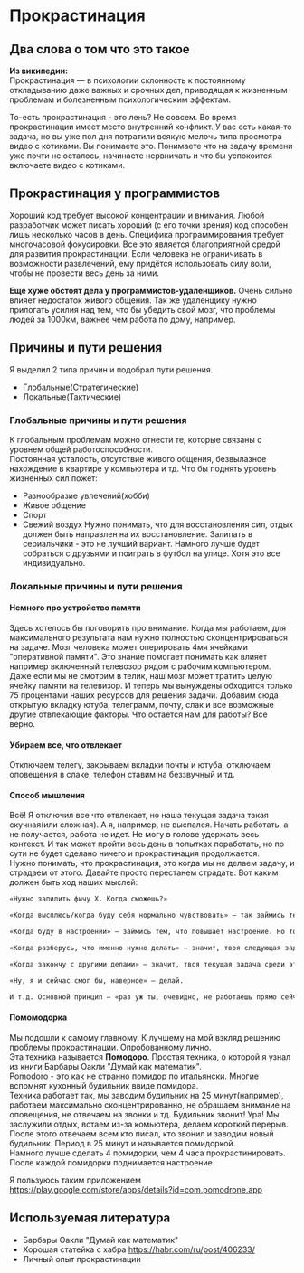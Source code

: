 # Прокрастинация

## Два слова о том что это такое
**Из википедии:**  
Прокрастина́ция — в психологии склонность к постоянному откладыванию даже важных и срочных дел, приводящая к жизненным проблемам и болезненным психологическим эффектам. 

То-есть прокрастинация - это лень?
Не совсем. Во время прокрастинации имеет место внутренний конфликт. У вас есть какая-то задача, но вы уже пол дня потратили всякую мелочь типа просмотра видео с котиками. Вы понимаете это. Понимаете что на задачу времени уже почти не осталось, начинаете нервничать и что бы успокоится включаете видео с котиками.

## Прокрастинация у программистов
Хороший код требует высокой концентрации и внимания. Любой разработчик может писать хороший (с его точки зрения) код способен лишь несколько часов в день. Специфика программирования требует многочасовой фокусировки. Все это является благоприятной средой для развития прокрастинации. Если человека не ограничивать в возможности развлечений, ему придётся использовать силу воли, чтобы не провести весь день за ними.  
  
**Еще хуже обстоят дела у программистов-удаленщиков.** 
Очень сильно влияет недостаток живого общения. Так же удаленщику нужно прилогать усилия над тем, что бы убедить свой мозг, что проблемы людей за 1000км, важнее чем работа по дому, например.

## Причины и пути решения 
Я выделил 2 типа причин и подобрал пути решения.
- Глобальные(Стратегические)
- Локальные(Тактические)
### Глобальные причины и пути решения 
К глобальным проблемам можно отнести те, которые связаны с уровнем общей работоспособности.  
Постоянная усталость, отсутствие живого общения, безвылазное нахождение в квартире у компьютера и тд.
Что бы поднять уровень жизненных сил пожет:
 - Разнообразие увлечений(хобби)
 - Живое общение
 - Спорт
 - Свежий воздух
Нужно понимать, что для восстановления сил, отдых должен быть направлен на их восстановление. Залипать в сериальчики - это не лучший вариант. Намного лучше будет собраться с друзьями и поиграть в футбол на улице. Хотя это все индивидуально. 
### Локальные причины и пути решения 
#### Немного про устройство памяти
Здесь хотелось бы поговорить про внимание. Когда мы работаем, для максимального результата нам нужно полностью сконцентрироваться на задаче. Мозг человека может оперировать 4мя ячейками "оперативной памяти". Это знание помогает понимать как влияет например включенный телевозор рядом с рабочим компьютером. Даже если мы не смотрим в телик, наш мозг может тратить целую ячейку памяти на телевизор. И теперь мы вынуждены обходится только 75 процентами наших ресурсов для решения задачи. Добавим сюда открытую вкладку ютуба, телеграмм, почту, слак и все возможные другие отвлекающие факторы. Что остается нам для работы? Все верно.   
#### Убираем все, что отвлекает
Отключаем телегу, закрываем вкладки почты и ютуба, отключаем оповещения в слаке, телефон ставим на беззвучный и тд. 
#### Способ мышления
Всё! Я отключил все что отвлекает, но наша текущая задача такая скучная(или сложная). А я, например, не выспался. Начать работать, а не получается, работа не идет. Не могу в голове удержать весь контекст. И так может пройти весь день в попытках поработать, но по сути не будет сделано ничего и прокрастинация продолжается.   
Нужно понимать, что прокрастинация, это когда мы не делаем задачу, и страдаем от этого. Давайте просто перестанем страдать. Вот каким должен быть ход наших мыслей:  
```markdown
«Нужно запилить фичу X. Когда сможешь?»

«Когда высплюсь/когда буду себя нормально чувствовать» — так займись тем, что приближает это состояние. Поешь. Поспи. Болеешь? Полечись. Прямо сейчас. Не «когда досмотрю серию», не «когда доиграю партию», не «когда допью кофе» — все эти действия не приближают тебя к рабочему состоянию.

«Когда буду в настроении» — займись тем, что повышает настроение. Но только тем, что на самом деле работает. Смотришь сериал и ловишь себя на мысли «когда уже эта серия, блин, закончится» — выключай и не возвращайся к нему. Поищи то, что будет работать гарантированно. И запоминай то, что не работает (только ухудшает настроение) и чего следует избегать.

«Когда разберусь, что именно нужно делать» — значит, твоя следующая задача не «сделать», а «разобраться». Разбирайся. Спроси заказчика/менеджера (переспроси, если уже спрашивал и не получил ответа), либо попробуй сам покопаться в проблеме. Если ты не пытаешься разобраться в этом прямо сейчас, ты просто тратишь время зря.

«Когда закончу с другими делами» — значит, твоя текущая задача среди этих «других дел». Да, теперь это рабочая задача. Со стороны может показаться, что другие дела не имеют отношения к работе, но по этому ответу ведь видно, что имеют, и прямое.

«Ну, я и сейчас смог бы, наверное» — делай.

И т.д. Основной принцип — «раз уж ты, очевидно, не работаешь прямо сейчас, тогда хотя бы убедись, что занимаешься чем-то, что гарантированно приближает это состояние».
````
#### Помомодорка
Мы подошли к самому главному. К лучшему на мой взкляд решению проблемы прокрастинации. Опробованному лично.  
Эта техника называется **Помодоро**. Простая техника, о которой я узнал из книги Барбары Оакли "Думай как математик".  
Pomodoro - это как не странно помидор по итальянски. Многие вспомнят кухонный будильник ввиде помидора.   
Техника работает так, мы заводим будильник на 25 минут(например), работаем максимально сконцентрированно, не обращаем внимание на оповещения, не отвечаем на звонки и тд. Будильник звонит! Ура! Мы заслужили отдых, встаем из-за комьютера, делаем короткий перерыв. После этого отвечаем всем кто писал, кто звонил и заводим новый будильник. Период в 25 минут и называется помидоркой.  
Намного лучше сделать 4 помидорки, чем 4 часа прокрастинировать. После каждой помидорки поднимается настроение.  
  
Я пользуюсь таким приложением https://play.google.com/store/apps/details?id=com.pomodrone.app

## Используемая литература
- Барбары Оакли "Думай как математик"
- Хорошая статейка с хабра https://habr.com/ru/post/406233/
- Личный опыт прокрастинации
